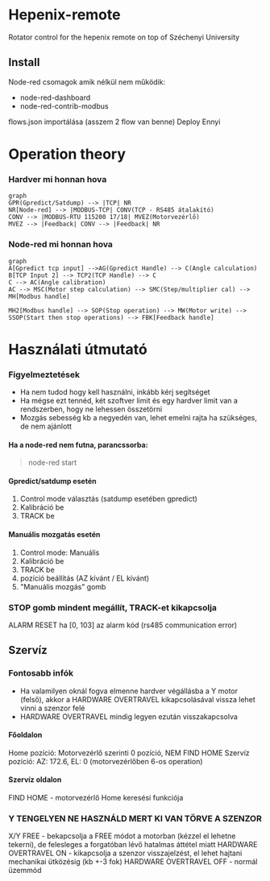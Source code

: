 # Hepenix-remote
Rotator control for the hepenix remote on top of Széchenyi University

## Install
Node-red csomagok amik nélkül nem működik:
 - node-red-dashboard 
 - node-red-contrib-modbus
 
flows.json importálása (asszem 2 flow van benne)
Deploy
Ennyi 

# Operation theory
### Hardver mi honnan hova
```mermaid
graph
GPR(Gpredict/Satdump) --> |TCP| NR
NR[Node-red] --> |MODBUS-TCP| CONV(TCP - RS485 átalakító)
CONV --> |MODBUS-RTU 115200 17/18| MVEZ(Motorvezérlő)
MVEZ --> |Feedback| CONV --> |Feedback| NR
```
### Node-red mi honnan hova
```mermaid
graph
A[Gpredict tcp input] -->AG(Gpredict Handle) --> C(Angle calculation)
B[TCP Input 2] --> TCP2(TCP Handle) --> C
C --> AC(Angle calibration)
AC --> MSC(Motor step calculation) --> SMC(Step/multiplier cal) --> MH[Modbus handle]

MH2[Modbus handle] --> SOP(Stop operation) --> MW(Motor write) --> SSOP(Start then stop operations) --> FBK[Feedback handle]
```

# Használati útmutató
### Figyelmeztetések

 - Ha nem tudod hogy kell használni, inkább kérj segítséget
 - Ha mégse ezt tennéd, két szoftver limit és egy hardver limit van a rendszerben, hogy ne lehessen összetörni
 - Mozgás sebesség kb a negyedén van, lehet emelni rajta ha szükséges, de nem ajánlott

 #### Ha a node-red nem futna, parancssorba:
 >node-red start
#### Gpredict/satdump esetén
 1. Control mode választás (satdump esetében gpredict)
 2. Kalibráció be
 3. TRACK be

#### Manuális mozgatás esetén
1. Control mode: Manuális
2. Kalibráció be
3. TRACK be
4. pozíció beállítás (AZ kívánt / EL kívánt)
5. "Manuális mozgás" gomb

### STOP gomb mindent megállít, TRACK-et kikapcsolja
ALARM RESET ha [0, 103] az alarm kód (rs485 communication error)

## Szervíz

### Fontosabb infók
- Ha valamilyen oknál fogva elmenne hardver végállásba a Y motor (felső), akkor a HARDWARE OVERTRAVEL kikapcsolásával vissza lehet vinni a szenzor felé
- HARDWARE OVERTRAVEL mindig legyen ezután visszakapcsolva 

#### Főoldalon
Home pozíció: Motorvezérlő szerinti 0 pozíció, NEM FIND HOME
Szervíz pozíció: AZ: 172.6, EL: 0 (motorvezérlőben 6-os operation)

#### Szervíz oldalon
FIND HOME - motorvezérlő Home keresési funkciója
### Y TENGELYEN NE HASZNÁLD MERT KI VAN TÖRVE A SZENZOR
X/Y FREE - bekapcsolja a FREE módot a motorban (kézzel el lehetne tekerni), de felesleges a forgatóban lévő hatalmas áttétel miatt
HARDWARE OVERTRAVEL ON - kikapcsolja a szenzor visszajelzést, el lehet hajtani mechanikai ütközésig (kb +-3 fok) 
HARDWARE OVERTRAVEL OFF - normál üzemmód
